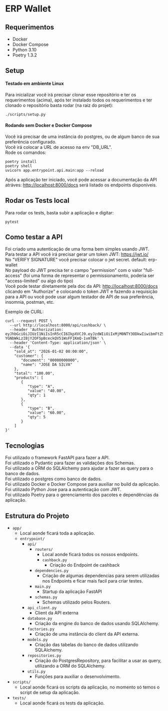 # ERP Wallet

## Requerimentos

- Docker
- Docker Compose
- Python 3.10
- Poetry 1.3.2

## Setup
#### Testado em ambiente Linux
Para inicializar você irá precisar clonar esse repositório e ter os requerimentos (acima), após ter instalado todos os requerimentos e ter clonado o repositório basta rodar (na raiz do projet):

```
./scripts/setup.py
```

#### Rodando sem Docker e Docker Compose
Você irá precisar de uma instância do postgres, ou de algum banco de sua preferência configurado. <br>
Você irá colocar a URL de acesso na env "DB_URL". <br>
Rode os comandos:
```
poetry install
poetry shell
uvicorn app.entrypoint.api.main:app --reload
```

Após a aplicação ter iniciado, você pode acessar a documentação da API atráves: <http://localhost:8000/docs> será listado os endpoints disponíveis.

## Rodar os Tests local
Para rodar os tests, basta subir a aplicação e digitar:

```
pytest
```

## Como testar a  API
Foi criado uma autenticação de uma forma bem simples usando JWT. <br>
Para testar a API você irá precisar gerar um token JWT: <https://jwt.io/> <br>
No "VERIFY SIGNATURE" você precisar colocar o jwt secret. default: erp-wallet <br>
No payload do JWT precisa ter o campo "permission" com o valor "full-access" (foi uma forma de representar o permissionamento, poderia ser "access-limited" ou algo do tipo) <br>
Você pode testar diretamente pela doc da API: <http://localhost:8000/docs> clicando em "Authorize" e colocando o token JWT e fazendo a requisição para a API ou você pode usar algum testador de API de sua preferência, insomnia, postman, etc. <br>

Exemplo de CURL:
```
curl --request POST \
  --url http://localhost:8000/api/cashback/ \
  --header 'Authorization: eyJhbGciOiJIUzI1NiIsInR5cCI6IkpXVCJ9.eyJzdWIiOiIxMjM0NTY3ODkwIiwibmFtZSI6IkpvaG4gRG9lIiwicGVybWlzc2lvbiI6ImZ1bGwtYWNjZXNzIn0.p-YGNbWkLzIBjY2OFSpBceckQV51WsFF1KmQ-1vmTBk' \
  --header 'Content-Type: application/json' \
  --data '{
    "sold_at": "2026-01-02 00:00:00",
    "customer": {
       "document": "00000000000",
       "name": "JOSE DA SILVA"
    },
    "total": "100.00",
    "products": [
       {
          "type": "A",
          "value": "40.00",
          "qty": 1
       },
       {
          "type": "B",
          "value": "60.00",
          "qty": 5
       }
    ]
}'
```

## Tecnologias
Foi utilizado o framework FastAPI para fazer a API. <br>
Foi utilizado o Pydantic para fazer as validações dos Schemas. <br>
Foi utilizado a ORM do SQLAlchemy para ajudar a fazer as query para o banco de dados. <br>
Foi utilizado o postgres como banco de dados. <br>
Foi utilizado Docker e Docker Compose para auxiliar no build da aplicação. <br>
Foi utilizado Python Jose para a autenticação com JWT. <br>
Foi utilizado Poetry para o gerenciamento dos pacotes e dependências da aplicação. <br>


## Estrutura do Projeto
- `app/`
  - Local aonde ficará toda a aplicação.
  - `entrypoint/`
    - `api/`
      - `routers/`
        - Local aonde ficará todos os nossos endpoints.
        - `cashback.py`
          - Criação do Endpoint de cashback
      - `dependencies.py`
        - Criação de algumas dependencias para serem utilizadas nos Endpoints e ficar mais facil para criar testes.
      - `main.py`
        - Startup da aplicação FastAPI
      - `schemas.py`
        - Schemas utilizado pelos Routers.
    - `api_client.py`
      - Client da API externa
    - `database.py`
      - Criação da engine do banco de dados usando SQLAlchemy.
    - `factories.py`
      - Criação de uma instância do client da API externa.
    - `models.py`
      - Criação das tabelas do banco de dados utilizando SQLAlchemy.
    - `repositories.py`
      - Criação do PostgresRepository, para facilitar a usar as query, utilizando a ORM do SQLAlchemy.
    - `utils.py`
      - Funções para auxiliar o desenvolvimento.
- `scripts/`
  - Local aonde ficará os scripts da aplicação, no momento só temos o script de setup da aplicação.
- `tests/`
  - Local aonde ficará os tests da aplicação.

